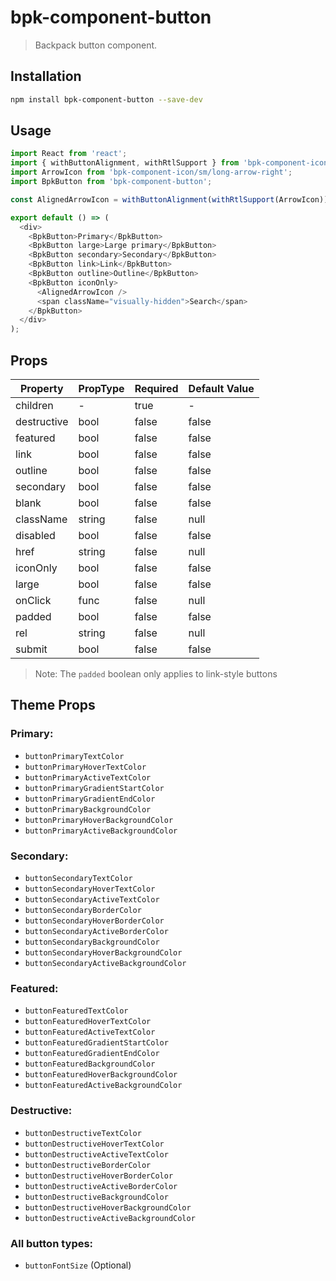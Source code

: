 # bpk-component-button

> Backpack button component.

## Installation

```sh
npm install bpk-component-button --save-dev
```

## Usage

```js
import React from 'react';
import { withButtonAlignment, withRtlSupport } from 'bpk-component-icon';
import ArrowIcon from 'bpk-component-icon/sm/long-arrow-right';
import BpkButton from 'bpk-component-button';

const AlignedArrowIcon = withButtonAlignment(withRtlSupport(ArrowIcon));

export default () => (
  <div>
    <BpkButton>Primary</BpkButton>
    <BpkButton large>Large primary</BpkButton>
    <BpkButton secondary>Secondary</BpkButton>
    <BpkButton link>Link</BpkButton>
    <BpkButton outline>Outline</BpkButton>
    <BpkButton iconOnly>
      <AlignedArrowIcon />
      <span className="visually-hidden">Search</span>
    </BpkButton>
  </div>
);
```

## Props

| Property    | PropType | Required | Default Value |
| ----------- | -------- | -------- | ------------- |
| children    | -        | true     | -             |
| destructive | bool     | false    | false         |
| featured    | bool     | false    | false         |
| link        | bool     | false    | false         |
| outline     | bool     | false    | false         |
| secondary   | bool     | false    | false         |
| blank       | bool     | false    | false         |
| className   | string   | false    | null          |
| disabled    | bool     | false    | false         |
| href        | string   | false    | null          |
| iconOnly    | bool     | false    | false         |
| large       | bool     | false    | false         |
| onClick     | func     | false    | null          |
| padded      | bool     | false    | false         |
| rel         | string   | false    | null          |
| submit      | bool     | false    | false         |

> Note: The `padded` boolean only applies to link-style buttons

## Theme Props

### Primary:

* `buttonPrimaryTextColor`
* `buttonPrimaryHoverTextColor`
* `buttonPrimaryActiveTextColor`
* `buttonPrimaryGradientStartColor`
* `buttonPrimaryGradientEndColor`
* `buttonPrimaryBackgroundColor`
* `buttonPrimaryHoverBackgroundColor`
* `buttonPrimaryActiveBackgroundColor`

### Secondary:

* `buttonSecondaryTextColor`
* `buttonSecondaryHoverTextColor`
* `buttonSecondaryActiveTextColor`
* `buttonSecondaryBorderColor`
* `buttonSecondaryHoverBorderColor`
* `buttonSecondaryActiveBorderColor`
* `buttonSecondaryBackgroundColor`
* `buttonSecondaryHoverBackgroundColor`
* `buttonSecondaryActiveBackgroundColor`

### Featured:

* `buttonFeaturedTextColor`
* `buttonFeaturedHoverTextColor`
* `buttonFeaturedActiveTextColor`
* `buttonFeaturedGradientStartColor`
* `buttonFeaturedGradientEndColor`
* `buttonFeaturedBackgroundColor`
* `buttonFeaturedHoverBackgroundColor`
* `buttonFeaturedActiveBackgroundColor`

### Destructive:

* `buttonDestructiveTextColor`
* `buttonDestructiveHoverTextColor`
* `buttonDestructiveActiveTextColor`
* `buttonDestructiveBorderColor`
* `buttonDestructiveHoverBorderColor`
* `buttonDestructiveActiveBorderColor`
* `buttonDestructiveBackgroundColor`
* `buttonDestructiveHoverBackgroundColor`
* `buttonDestructiveActiveBackgroundColor`

### All button types:
* `buttonFontSize` (Optional)
